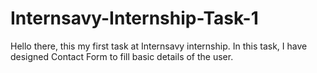 # Internsavy-Internship-Task-1
Hello there, this my first task at Internsavy internship. In this task, I have designed Contact Form to fill basic details of  the user.
